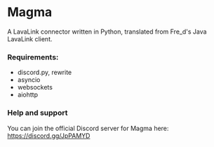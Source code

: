 # Magma

A LavaLink connector written in Python, translated from Fre_d's Java LavaLink client.
### Requirements:
* discord.py, rewrite
* asyncio
* websockets
* aiohttp

### Help and support
You can join the official Discord server for Magma here:
https://discord.gg/JpPAMYD